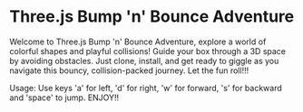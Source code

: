 # Three.js Bump 'n' Bounce Adventure

Welcome to Three.js Bump 'n' Bounce Adventure, explore a world of colorful shapes and playful collisions! Guide your box through a 3D space by avoiding obstacles. 
Just clone, install, and get ready to giggle as you navigate this bouncy, collision-packed journey.
Let the fun roll!!!

Usage:
Use keys 'a' for left, 'd' for right, 'w' for forward, 's' for backward and 'space' to jump.
ENJOY!!

